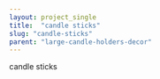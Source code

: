 ```yaml
---
layout: project_single
title:  "candle sticks"
slug: "candle-sticks"
parent: "large-candle-holders-decor"
---
```

candle sticks